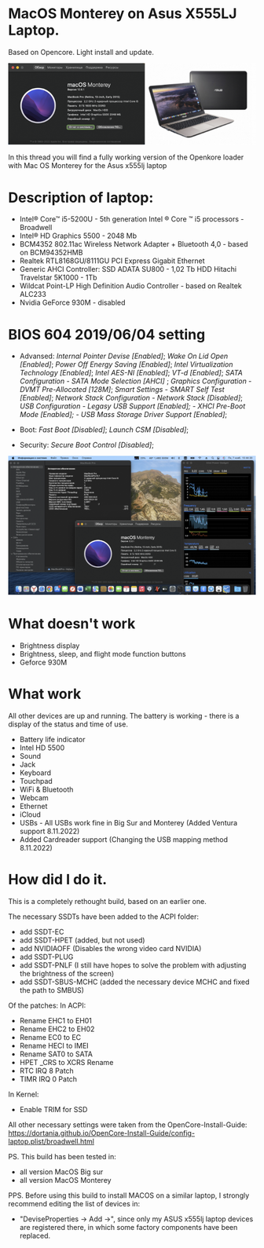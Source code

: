 # MacOS Monterey on Asus X555LJ Laptop.
Based on Opencore.
Light install and update.

![alt text](https://github.com/Vejtarn/Screenshots/blob/master/Asus%20x555lj/Monterey.png?raw=true)

In this thread you will find a fully working version of the Openkore loader with Mac OS Monterey for the Asus x555lj laptop

# Description of laptop:
- Intel® Core™ i5-5200U - 5th generation Intel ® Core ™ i5 processors - Broadwell
- Intel® HD Graphics 5500 - 2048 Mb
- BCM4352 802.11ac Wireless Network Adapter + Bluetooth 4,0 - based on BCM94352HMB
- Realtek RTL8168GU/8111GU PCI Express Gigabit Ethernet
- Generic AHCI Controller: SSD ADATA SU800 - 1,02 Tb
                           HDD Hitachi Travelstar 5K1000 - 1Tb
- Wildcat Point-LP High Definition Audio Controller - based on Realtek ALC233
- Nvidia GeForce 930M - disabled

# BIOS 604 2019/06/04 setting
- Advansed:
_Internal Pointer Devise [Enabled]_;
_Wake On Lid Open [Enabled]_;
_Power Off Energy Saving [Enabled]_;
_Intel Virtualization Technology [Enabled]_;
_Intel AES-NI [Enabled]_;
_VT-d [Enabled]_;
_SATA Configuration - SATA Mode Selection [AHCI]_ ;
_Graphics Configuration - DVMT Pre-Allocated [128M]_;
_Smart Settings - SMART Self Test [Enabled]_;
_Network Stack Configuration - Network Stack [Disabled]_; 
_USB Configuration - Legasy USB Support [Enabled];
                   - XHCI Pre-Boot Mode [Enabled];
                   - USB Mass Storage Driver Support [Enabled]_;
- Boot:
_Fast Boot [Disabled]_;
_Launch CSM [Disabled]_;

- Security:
_Secure Boot Control [Disabled]_;

![alt text](https://github.com/Vejtarn/Screenshots/blob/master/Asus%20x555lj/X555LJ%20Monterey.png?raw=true)

# What doesn't work
- Brightness display
- Brightness, sleep, and flight mode function buttons
- Geforce 930M

# What work
All other devices are up and running. The battery is working - there is a display of the status and time of use.
- Battery life indicator
- Intel HD 5500
- Sound
- Jack
- Keyboard
- Touchpad
- WiFi & Bluetooth
- Webcam
- Ethernet
- iCloud
- USBs - All USBs work fine in Big Sur and Monterey (Added Ventura support 8.11.2022)
- Added Сardreader support (Changing the USB mapping method 8.11.2022)


# How did I do it.
This is a completely rethought build, based on an earlier one.

The necessary SSDTs have been added to the ACPI folder:
- add SSDT-EC
- add SSDT-HPET (added, but not used)
- add NVIDIAOFF (Disables the wrong video card NVIDIA)
- add SSDT-PLUG
- add SSDT-PNLF (I still have hopes to solve the problem with adjusting the brightness of the screen)
- add SSDT-SBUS-MCHC (added the necessary device MCHC and fixed the path to SMBUS)

Of the patches:
In ACPI:
- Rename EHC1 to EH01
- Rename EHC2 to EH02 
- Rename EC0 to EC 
- Rename HECI to IMEI 
- Rename SAT0 to SATA
- HPET _CRS to XCRS Rename
- RTC IRQ 8 Patch
- TIMR IRQ 0 Patch

In Kernel:
- Enable TRIM for SSD

All other necessary settings were taken from the OpenCore-Install-Guide:
https://dortania.github.io/OpenCore-Install-Guide/config-laptop.plist/broadwell.html

PS.
This build has been tested in:
- all version MacOS Big sur 
- all version MacOS Monterey

PPS.
Before using this build to install MACOS on a similar laptop, I strongly recommend editing the list of devices in:
- "DeviseProperties -> Add ->", 
since only my ASUS x555lj laptop devices are registered there, in which some factory components have been replaced.
